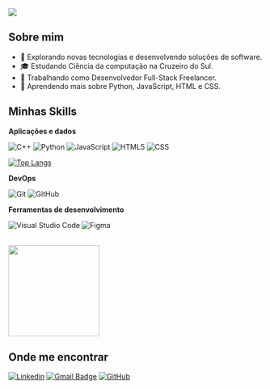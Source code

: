 ![](https://komarev.com/ghpvc/?username=iuricode&color=006bed)

## Sobre mim

- 🤔 Explorando novas tecnologias e desenvolvendo soluções de software.
- 🎓 Estudando Ciência da computação na Cruzeiro do Sul.
- 💼 Trabalhando como Desenvolvedor Full-Stack Freelancer.
- 🌱 Aprendendo mais sobre Python, JavaScript, HTML e CSS.

## Minhas Skills

**Aplicações e dados**

![C++](https://img.shields.io/badge/-C++-333333?style=flat&logo=C%2B%2B&logoColor=00599C)
![Python](https://img.shields.io/badge/-JavaScript-333333?style=flat&logo=python)
![JavaScript](https://img.shields.io/badge/-JavaScript-333333?style=flat&logo=javascript)
![HTML5](https://img.shields.io/badge/-HTML5-333333?style=flat&logo=HTML5)
![CSS](https://img.shields.io/badge/-CSS-333333?style=flat&logo=CSS3&logoColor=1572B6)

[![Top Langs](https://github-readme-stats.vercel.app/api/top-langs/?username=PCantarutti)](https://github.com/PCantarutti/github-readme-stats)

**DevOps**

![Git](https://img.shields.io/badge/-Git-333333?style=flat&logo=git)
![GitHub](https://img.shields.io/badge/-GitHub-333333?style=flat&logo=github)

**Ferramentas de desenvolvimento**

![Visual Studio Code](https://img.shields.io/badge/-Visual%20Studio%20Code-333333?style=flat&logo=visual-studio-code&logoColor=007ACC)
![Figma](https://img.shields.io/badge/-Figma-333333?style=flat&logo=figma&logoColor=007ACC)

<br/>

<a href="https://github.com/PCantarutti" title="Perfil do PCantarutti">
  <img height="180em" src="https://github-readme-stats.vercel.app/api?username=PCantarutti&theme=radical&show_icons=true" />
</a>

## Onde me encontrar

[![Linkedin](https://img.shields.io/badge/-Pedro_Cantarutti-blue?style=flat-square&logo=Linkedin&logoColor=white&link=LINK-DO-SEU-LINKEDIN)](https://www.linkedin.com/in/pedro-cantarutti-3255b2240/)
[![Gmail Badge](https://img.shields.io/badge/-pedrocantarutti022@gmail.com-006bed?style=flat-square&logo=Gmail&logoColor=white&link=mailto:SEU-EMAIL)](pedrocantarutti022@gmail.com)
[![GitHub](https://img.shields.io/github/followers/PCantarutti?label=follow&style=social)](https://github.com/PCantarutti)
